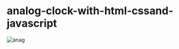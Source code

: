 # analog-clock-with-html-cssand-javascript
![anag](https://user-images.githubusercontent.com/48913682/95638083-6966aa80-0a8b-11eb-8bb1-b7a7835c5eae.PNG)
